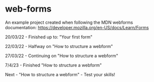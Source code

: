 # web-forms
An example project created when following the MDN webforms documentation: https://developer.mozilla.org/en-US/docs/Learn/Forms


20/03/22 - Finished up to: "Your first form"

22/03/22 - Halfway on "How to structure a webform"

27/03/22 - Continuing on "How to structure a webform"

7/4/23 - Finished "How to structure a webform"


Next - "How to structure a webform" - Test your skills!
